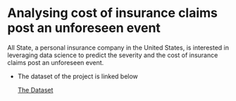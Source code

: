 # Analysing cost of insurance claims post an unforeseen event
All State, a personal insurance company in the United States, is interested in leveraging data science to predict the severity and the cost of insurance claims post an unforeseen event.
- The dataset of the project is linked below
  
  [The Dataset](https://drive.google.com/drive/folders/1d5iFPajC16XnB0yvYx0HXKr9ftT0kYez?usp=drive_link)

